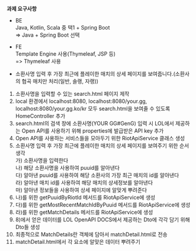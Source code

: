 <b>과제 요구사항</b>

- BE<br>
Java, Kotlin, Scala 중 택1 + Spring Boot<br>
=> Java + Spring Boot 선택

- FE<br>
Template Engine 사용(Thymeleaf, JSP 등)<br>
=> Thymeleaf 사용

- 소환사명 입력 후 가장 최근에 플레이한 매치의 상세 페이지를 보여줍니다.(소환사의 협곡 매치만 처리(일반, 솔랭, 자랭))
1) 소환사명을 입력할 수 있는 search.html 페이지 제작<br>
2) local 환경에서 localhost:8080, localhost:8080/your.gg, localhost:8080/your.gg.ko/kr 모두 search.html을 보여줄 수 있도록 HomeController 추가<br>
3) search.html의 검색 창에 소환사명(YOUR GG#GenG) 입력 시 LOL에서 제공하는 Open API를 사용하기 위해 properties에 발급받은 API key 추가<br>
4) Open API를 사용하는 서비스들을 모아두기 위한 RiotApiService 클래스 생성<br>
5) 소환사명 입력 후 가장 최근에 플레이한 매치의 상세 페이지를 보여주기 위한 순서 생각<br>
	가) 소환사명을 입력한다<br>
	나) 해당 소환사명을 사용하여 puuid를 알아낸다<br>
	다) 알아낸 puuid를 사용하여 해당 소환사의 가장 최근 매치의 id를 알아낸다<br>
	라) 알아낸 매치 id를 사용하여 해당 매치의 상세정보를 알아낸다<br>
	마) 알아낸 정보들을 사용하여 상세 페이지에 알맞게 뿌려준다<br>
6) 나)를 위한 getPuuidByRiotId 메서드를 RiotApiService에 생성<br>
7) 다)를 위한 getMostRecentMatchIdByPuuid 메서드를 RiotApiService에 생성<br>
8) 라)를 위한 getMatchDetails 메서드를 RiotApiService에 생성<br>
9) 8)에서 얻은 데이터를 LOL OpenAPI DOCS에서 제공하는 Dto에 각각 담기 위해 Dto들 생성<br>
10) 최종적으로 MatchDetails란 객체에 담아서 matchDetail.html로 전송<br>
11) matchDetail.html에서 각 요소에 알맞은 데이터 뿌려주기<br>
